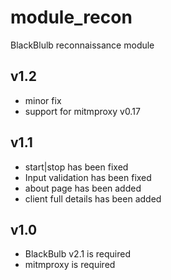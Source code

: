 module_recon
==============

BlackBlulb reconnaissance module

v1.2
---------------------------------
- minor fix
- support for mitmproxy v0.17


v1.1
---------------------------------
- start|stop has been fixed
- Input validation has been fixed
- about page has been added
- client full details has been added


v1.0
---------------------------------
- BlackBulb v2.1 is required
- mitmproxy is required
